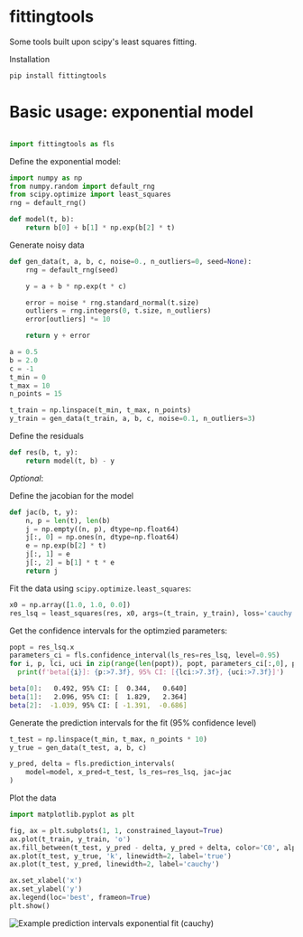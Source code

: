 # fittingtools
Some tools built upon scipy's least squares fitting.

Installation

```sh
pip install fittingtools
```

# Basic usage: exponential model

```python

import fittingtools as fls
```

Define the exponential model:

```python
import numpy as np
from numpy.random import default_rng
from scipy.optimize import least_squares
rng = default_rng()

def model(t, b):
    return b[0] + b[1] * np.exp(b[2] * t)
```

Generate noisy data

```python
def gen_data(t, a, b, c, noise=0., n_outliers=0, seed=None):
    rng = default_rng(seed)

    y = a + b * np.exp(t * c)

    error = noise * rng.standard_normal(t.size)
    outliers = rng.integers(0, t.size, n_outliers)
    error[outliers] *= 10

    return y + error

a = 0.5
b = 2.0
c = -1
t_min = 0
t_max = 10
n_points = 15

t_train = np.linspace(t_min, t_max, n_points)
y_train = gen_data(t_train, a, b, c, noise=0.1, n_outliers=3)

```

Define the residuals
```python
def res(b, t, y):
    return model(t, b) - y
```

_Optional_:

Define the jacobian for the model
```python
def jac(b, t, y):
    n, p = len(t), len(b)
    j = np.empty((n, p), dtype=np.float64)
    j[:, 0] = np.ones(n, dtype=np.float64)
    e = np.exp(b[2] * t)
    j[:, 1] = e
    j[:, 2] = b[1] * t * e
    return j
```

Fit the data using `scipy.optimize.least_squares`:
    
```python
x0 = np.array([1.0, 1.0, 0.0])
res_lsq = least_squares(res, x0, args=(t_train, y_train), loss='cauchy', f_scale=0.1, jac=jac)
```

Get the confidence intervals for the optimzied parameters:
```python
popt = res_lsq.x
parameters_ci = fls.confidence_interval(ls_res=res_lsq, level=0.95)
for i, p, lci, uci in zip(range(len(popt)), popt, parameters_ci[:,0], parameters_ci[:,1]):
  print(f'beta[{i}]: {p:>7.3f}, 95% CI: [{lci:>7.3f}, {uci:>7.3f}]')
```

```sh
beta[0]:   0.492, 95% CI: [  0.344,   0.640]
beta[1]:   2.096, 95% CI: [  1.829,   2.364]
beta[2]:  -1.039, 95% CI: [ -1.391,  -0.686]
```


Generate the prediction intervals for the fit (95% confidence level)
```python
t_test = np.linspace(t_min, t_max, n_points * 10)
y_true = gen_data(t_test, a, b, c)

y_pred, delta = fls.prediction_intervals(
    model=model, x_pred=t_test, ls_res=res_lsq, jac=jac
)
```

Plot the data
```python
import matplotlib.pyplot as plt

fig, ax = plt.subplots(1, 1, constrained_layout=True)
ax.plot(t_train, y_train, 'o')
ax.fill_between(t_test, y_pred - delta, y_pred + delta, color='C0', alpha=0.5, label='95% intervals')
ax.plot(t_test, y_true, 'k', linewidth=2, label='true')
ax.plot(t_test, y_pred, linewidth=2, label='cauchy')

ax.set_xlabel('x')
ax.set_ylabel('y')
ax.legend(loc='best', frameon=True)
plt.show()
```

![Example prediction intervals exponential fit (cauchy)](./examples/prediction_intervals_cauchy.png)
